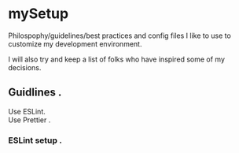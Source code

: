 # mySetup

Philospophy/guidelines/best practices and config files I like to use to customize my development environment.  

I will also try and keep a list of folks who have inspired some of my decisions.  


## Guidlines . 
  
Use ESLint.  
Use Prettier . 

### ESLint setup . 

